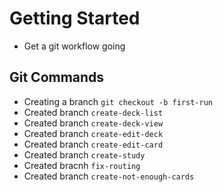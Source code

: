 # Getting Started

- Get a git workflow going

## Git Commands
- Creating a branch `git checkout -b first-run`
- Created branch `create-deck-list`
- Created branch `create-deck-view`
- Created branch `create-edit-deck`
- Created branch `create-edit-card`
- Created branch `create-study`
- Created bracnh `fix-routing`
- Created branch `create-not-enough-cards`